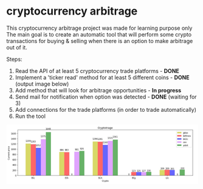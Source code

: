 # cryptocurrency arbitrage
This cryptocurrency arbitrage project was made for learning purpose only
The main goal is to create an automatic tool that will perform some crypto transactions for buying & selling when there is an option to make arbitrage out of it.

Steps:
1. Read the API of at least 5 cryptocurrency trade platforms - **DONE**
2. Implement a 'ticker read' method for at least 5 different coins - **DONE** (output image below)
3. Add method that will look for arbitrage opportunities - **In progress**
4. Send mail for notification when option was detected - **DONE** (waiting for 3)
5. Add connections for the trade platforms (in order to trade automatically)
6. Run the tool

![]( https://github.com/shmulik-willinger/cryptocurrency_arbitrage/blob/master/output_plt.jpg?raw=true)
